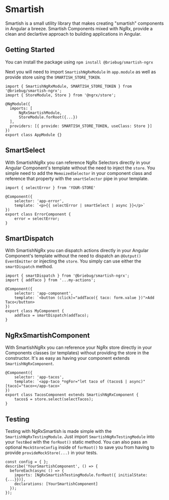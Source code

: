 # Smartish

Smartish is a small utility library that makes creating "smartish" components in Angular a breeze. Smartish Components mixed with NgRx, provide a clean and declartive approach to building applications in Angular. 


## Getting Started

You can install the package using `npm install @briebug/smartish-ngrx`

Next you will need to import `SmartishNgRxModule` in `app.module` as well as provide store using the `SMARTISH_STORE_TOKEN`.

```
import { SmartishNgRxModule, SMARTISH_STORE_TOKEN } from '@briebug/smartish-ngrx';
imoprt { StoreModule, Store } from '@ngrx/store';

@NgModule({
  imports: [
      NgRxSmartishModule,
      StoreModule.forRoot({...})
  ],
  providers: [{ provide: SMARTISH_STORE_TOKEN, useClass: Store }]
})
export class AppModule {}
```


## SmartSelect
With SmartishNgRx you can reference NgRx Selectors directly in your Angular Component's template without the need to inject the `store`. You simple need to add the `MemoizedSelector` in your component class and reference that property with the `smartSelector` pipe in your template.

```
import { selectError } from 'YOUR-STORE'

@Component({
    selector: 'app-error',
    template: `<p>{{ selectError | smartSelect | async }}</p>`
})
export class ErrorComponent {
    error = selectError;
}
```

## SmartDispatch

With SmartishNgRx you can dispatch actions directly in your Angular Component's template without the need to dispatch an `@Output() EventEmitter` or injecting the `store`. You simply can use either the `smartDispatch` method.

```
import { smartDispatch } from '@briebug/smartish-ngrx';
import { addTaco } from '...my-actions';

@Component({
    selector: 'app-component',
    template: `<button (click)="addTaco({ taco: form.value })">Add Taco</button>
})
export class MyComponent {
    addTaco = smartDispatch(addTaco);
}
```

## NgRxSmartishComponent

With SmartishNgRx you can reference your NgRx store directly in your Components classes (or templates) without providing the store in the constructor. It's as easy as having your component extends `SmartishNgRxComponent`. 

```
@Component({
    selector: 'app-tacos',
    template: `<app-taco *ngFor="let taco of (tacos$ | async)" [taco]="taco></app-taco>`
})
export class TacosComponent extends SmartishNgRxComponent {
    tacos$ = store.select(selectTacos);
}
```

## Testing
Testing with NgRxSmartish is made simple with the `SmartishNgRxTestingModule`. Just import `SmartishNgRxTestingModule` into your `TestBed` with the `forRoot()` static method. You can also pass an optional `MockStoreConfig` inside of `forRoot()` to save you from having to provide `provideMockStore(...)` in your tests. 

```
const config = { };
describe('YourSmartishComponent', () => {
  beforeEach(async () => {
    imports: [NgRxSmartishTestingModule.forRoot({ initialState: {...}})],
    declarations: [YourSmartishComponent]
  });
});
```